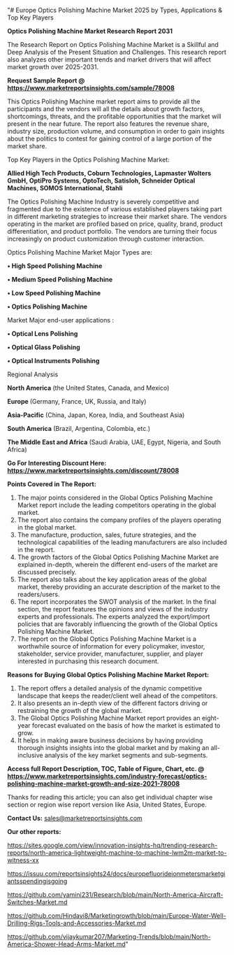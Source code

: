 "# Europe Optics Polishing Machine Market 2025 by Types, Applications & Top Key Players

<strong>Optics Polishing Machine Market Research Report 2031</strong>

The Research Report on Optics Polishing Machine Market is a Skillful and Deep Analysis of the Present Situation and Challenges. This research report also analyzes other important trends and market drivers that will affect market growth over 2025-2031.

<strong>Request Sample Report @ <a href=https://www.marketreportsinsights.com/sample/78008>https://www.marketreportsinsights.com/sample/78008</a></strong>

This Optics Polishing Machine market report aims to provide all the participants and the vendors will all the details about growth factors, shortcomings, threats, and the profitable opportunities that the market will present in the near future. The report also features the revenue share, industry size, production volume, and consumption in order to gain insights about the politics to contest for gaining control of a large portion of the market share.

Top Key Players in the Optics Polishing Machine Market:

<strong>Allied High Tech Products, Coburn Technologies, Lapmaster Wolters GmbH, OptiPro Systems, OptoTech, Satisloh, Schneider Optical Machines, SOMOS International, Stahli</strong>

The Optics Polishing Machine Industry is severely competitive and fragmented due to the existence of various established players taking part in different marketing strategies to increase their market share. The vendors operating in the market are profiled based on price, quality, brand, product differentiation, and product portfolio. The vendors are turning their focus increasingly on product customization through customer interaction.

Optics Polishing Machine Market Major Types are:

<strong>• High Speed Polishing Machine

• Medium Speed Polishing Machine

• Low Speed Polishing Machine

• Optics Polishing Machine</strong>

Market Major end-user applications :

<strong>• Optical Lens Polishing

• Optical Glass Polishing

• Optical Instruments Polishing</strong>

Regional Analysis

</u><strong><b>North America</b></strong> (the United States, Canada, and Mexico)

<strong><b>Europe </b></strong>(Germany, France, UK, Russia, and Italy)

<strong><b>Asia-Pacific</b></strong> (China, Japan, Korea, India, and Southeast Asia)

<strong><b>South America</b></strong> (Brazil, Argentina, Colombia, etc.)

<strong><b>The Middle East and Africa</b></strong> (Saudi Arabia, UAE, Egypt, Nigeria, and South Africa)

<strong>Go For Interesting Discount Here: <a href=https://www.marketreportsinsights.com/discount/78008>https://www.marketreportsinsights.com/discount/78008</a></strong>

<strong>Points Covered in The Report:</strong>
<ol>
  <li>The major points considered in the Global Optics Polishing Machine Market report include the leading competitors operating in the global market.</li>
  <li>The report also contains the company profiles of the players operating in the global market.</li>
  <li>The manufacture, production, sales, future strategies, and the technological capabilities of the leading manufacturers are also included in the report.</li>
  <li>The growth factors of the Global Optics Polishing Machine Market are explained in-depth, wherein the different end-users of the market are discussed precisely.</li>
  <li>The report also talks about the key application areas of the global market, thereby providing an accurate description of the market to the readers/users.</li>
  <li>The report incorporates the SWOT analysis of the market. In the final section, the report features the opinions and views of the industry experts and professionals. The experts analyzed the export/import policies that are favorably influencing the growth of the Global Optics Polishing Machine Market.</li>
  <li>The report on the Global Optics Polishing Machine Market is a worthwhile source of information for every policymaker, investor, stakeholder, service provider, manufacturer, supplier, and player interested in purchasing this research document.</li>
</ol>
<strong>Reasons for Buying Global Optics Polishing Machine Market Report:</strong>

<ol>
  <li>The report offers a detailed analysis of the dynamic competitive landscape that keeps the reader/client well ahead of the competitors.</li>
  <li>It also presents an in-depth view of the different factors driving or restraining the growth of the global market.</li>
  <li>The Global Optics Polishing Machine Market report provides an eight-year forecast evaluated on the basis of how the market is estimated to grow.</li>
  <li>It helps in making aware business decisions by having providing thorough insights insights into the global market and by making an all-inclusive analysis of the key market segments and sub-segments.</li>
</ol>
<strong>Access full Report Description, TOC, Table of Figure, Chart, etc. @ <a href=https://www.marketreportsinsights.com/industry-forecast/optics-polishing-machine-market-growth-and-size-2021-78008>https://www.marketreportsinsights.com/industry-forecast/optics-polishing-machine-market-growth-and-size-2021-78008</a></strong>


Thanks for reading this article; you can also get individual chapter wise section or region wise report version like Asia, United States, Europe.

<strong>Contact Us:</strong>
sales@marketreportsinsights.com

<strong>Our other reports:</strong>

<a href=https://sites.google.com/view/innovation-insights-hq/trending-research-reports/north-america-lightweight-machine-to-machine-lwm2m-market-to-witness-xx>https://sites.google.com/view/innovation-insights-hq/trending-research-reports/north-america-lightweight-machine-to-machine-lwm2m-market-to-witness-xx</a>

<a href=https://issuu.com/reportsinsights24/docs/europefluorideionmetersmarketgiantsspendingisgoing>https://issuu.com/reportsinsights24/docs/europefluorideionmetersmarketgiantsspendingisgoing</a>

<a href=https://github.com/yamini231/Research/blob/main/North-America-Aircraft-Switches-Market.md>https://github.com/yamini231/Research/blob/main/North-America-Aircraft-Switches-Market.md</a>

<a href=https://github.com/Hindavi8/Marketingrowth/blob/main/Europe-Water-Well-Drilling-Rigs-Tools-and-Accessories-Market.md>https://github.com/Hindavi8/Marketingrowth/blob/main/Europe-Water-Well-Drilling-Rigs-Tools-and-Accessories-Market.md</a>

<a href=https://github.com/vijaykumar207/Marketing-Trends/blob/main/North-America-Shower-Head-Arms-Market.md>https://github.com/vijaykumar207/Marketing-Trends/blob/main/North-America-Shower-Head-Arms-Market.md</a>"
